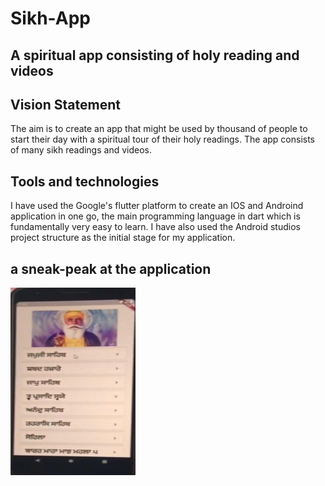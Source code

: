 # Sikh-App

## A spiritual app consisting of holy reading and videos

## Vision Statement

The aim is to create an app that might be used by thousand of people to start their day with a spiritual tour of their holy readings. The app consists of many sikh readings and videos.

## Tools and technologies

I have used the Google's flutter platform to create an IOS and Androind application in one go, the main programming language in dart which is fundamentally very easy to learn. I have also used the Android studios project structure as the initial stage for my application.

## a sneak-peak at the application 

<img src="https://github.com/Aman-1313/Sikh-App-Flutter/blob/main/350c8543-0619-4de5-aab6-3909a5bec512.jpg" alt="drawing" width="200" height="300"/> 
